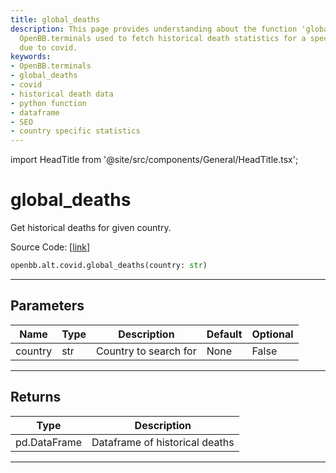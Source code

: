 ```yaml
---
title: global_deaths
description: This page provides understanding about the function 'global_deaths' from
  OpenBB.terminals used to fetch historical death statistics for a specified country
  due to covid.
keywords:
- OpenBB.terminals
- global_deaths
- covid
- historical death data
- python function
- dataframe
- SEO
- country specific statistics
---
```


import HeadTitle from '@site/src/components/General/HeadTitle.tsx';

<HeadTitle title="global_deaths - Covid - Alt - Reference | OpenBB SDK Docs" />

# global_deaths

Get historical deaths for given country.

Source Code: [[link](https://github.com/OpenBB-finance/OpenBBTerminal/tree/main/openbb_terminal/alternative/covid/covid_model.py#L73)]

```python
openbb.alt.covid.global_deaths(country: str)
```

---

## Parameters

| Name | Type | Description | Default | Optional |
| ---- | ---- | ----------- | ------- | -------- |
| country | str | Country to search for | None | False |


---

## Returns

| Type | Description |
| ---- | ----------- |
| pd.DataFrame | Dataframe of historical deaths |
---
